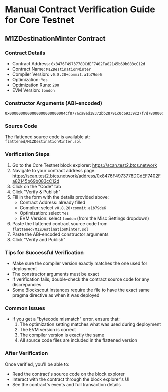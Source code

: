 # Manual Contract Verification Guide for Core Testnet

## M1ZDestinationMinter Contract

### Contract Details

- Contract Address: `0x8476F4973778DCdEF7402Fa82145b69b083cC12d`
- Contract Name: `M1ZDestinationMinter`
- Compiler Version: `v0.8.20+commit.a1b79de6`
- Optimization: `Yes`
- Optimization Runs: `200`
- EVM Version: `london`

### Constructor Arguments (ABI-encoded)

```
0x0000000000000000000000004cf877aca8ed18372bb28791c0c69339c27f7d78000000000000000000000000ded0ee188fe8f1706d9049e29c82081a5ebecb2f000000000000000000000000aba2c9ec10347e16207a51b006c715578a51ab2e
```

### Source Code

The flattened source code is available at: `flattened/M1ZDestinationMinter.sol`

### Verification Steps

1. Go to the Core Testnet block explorer: https://scan.test2.btcs.network
2. Navigate to your contract address page: https://scan.test2.btcs.network/address/0x8476F4973778DCdEF7402Fa82145b69b083cC12d
3. Click on the "Code" tab
4. Click "Verify & Publish"
5. Fill in the form with the details provided above:
   - Contract Address: already filled
   - Compiler: select `v0.8.20+commit.a1b79de6`
   - Optimization: select `Yes`
   - EVM Version: select `london` (from the Misc Settings dropdown)
6. Paste the flattened contract source code from `flattened/M1ZDestinationMinter.sol`
7. Paste the ABI-encoded constructor arguments
8. Click "Verify and Publish"

### Tips for Successful Verification

- Make sure the compiler version exactly matches the one used for deployment
- The constructor arguments must be exact
- If verification fails, double-check the contract source code for any discrepancies
- Some Blockscout instances require the file to have the exact same pragma directive as when it was deployed

### Common Issues

- If you get a "bytecode mismatch" error, ensure that:
  1. The optimization setting matches what was used during deployment
  2. The EVM version is correct
  3. The compiler version is exactly the same
  4. All source code files are included in the flattened version

### After Verification

Once verified, you'll be able to:

- Read the contract's source code on the block explorer
- Interact with the contract through the block explorer's UI
- See the contract's events and full transaction details
